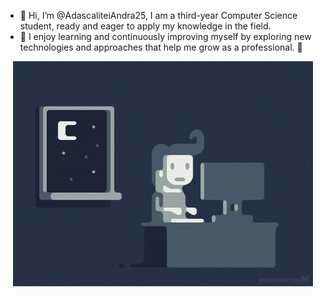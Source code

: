 - 👋 Hi, I’m @AdascaliteiAndra25, I am a third-year Computer Science student, ready and eager to apply my knowledge in the field. 
- 👀 I enjoy learning and continuously improving myself by exploring new technologies and approaches that help me grow as a professional. 🌱


<p align="center">
  <img src="https://github.com/AdascaliteiAndra25/AdascaliteiAndra25/blob/main/coding.gif" alt="Animation">
</p>

<!---
AdascaliteiAndra25/AdascaliteiAndra25 is a ✨ special ✨ repository because its `README.md` (this file) appears on your GitHub profile.
You can click the Preview link to take a look at your changes.
--->
